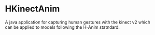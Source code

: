 # HKinectAnim
A java application for capturing human gestures with the kinect v2 which can be applied to models following the H-Anim statndard.
